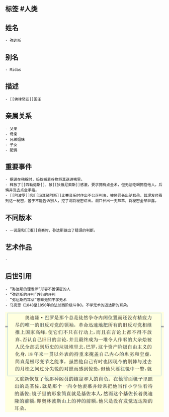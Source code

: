 ## 标签  #人类
## 姓名
	- 弥达斯
## 别名
	- Midas
## 描述
	- [[佛律癸亚]]国王
## 亲属关系
	- 父亲
	- 母亲
	- 兄弟姐妹
	- 子女
	- 配偶
## 重要事件
	- 据说在襁褓时，蚂蚁搬着谷物将其送进嘴里。
	- 释放了[[西勒诺斯]]，被[[狄俄尼索斯]]感激，要求拥有点金术，但无法吃喝拥抱他人。后悔并洗去点金手指。
	- [[阿波罗]]和[[玛耳绪阿斯]]比赛音乐时作出不公正判决，被惩罚长出驴耳朵，其理发师看到这一秘密，苦于不能告诉别人，挖了洞将秘密讲出。洞口长出一支芦苇，将秘密全部泄露。
## 不同版本
	- 一说是和[[潘]]竞赛时，弥达斯做出了错误的判断。
## 艺术作品
	-
## 后世引用
	- “弥达斯的理发师”形容不善保密的人
	- “弥达斯的评判”外行的评判
	- “弥达斯的耳朵”愚昧无知不学无术
	- 马克思《1848至1850年的法兰西阶级斗争》。不学无术的迈达斯的耳朵。
 ![](../assets/马克思-《1848至1850年的法兰西阶级斗争》P64.png)
